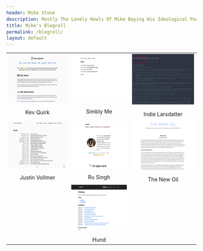 ```yaml
---
header: Mike Stone
description: Mostly The Lonely Howls Of Mike Baying His Ideological Purity At The Moon
title: Mike's Blogroll
permalink: /blogroll/
layout: default
---
```


<table>
<tr>
  <td>
    <a href="https://kevq.uk">
      <img align="top" src="/assets/images/blogroll/kevquirk.png">
    </a>
    <br><br><center>Kev Quirk</center>
  </td>
  <td>
    <a href="https://simbly.me/">
      <img align="top" src="/assets/images/blogroll/simblyme.png">
    </a>
    <br><br><center>Simbly Me</center>
  </td>
  <td>
    <a href="http://blog.inkie.xyz/">
      <img align="top" src="/assets/images/blogroll/indie.png">
    </a>
    <br><br><center>Indie Larsdatter</center>
  </td>
</tr>
<tr>
  <td>
    <a href="https://www.justinvollmer.com/posts/index.html">
      <img align="top" src="/assets/images/blogroll/justinvollmer.png">
    </a>
    <br><br><center>Justin Vollmer</center>
  </td>
  <td>
    <a href="https://rusingh.com/">
      <img align="top" src="/assets/images/blogroll/rusingh.png">
    </a>
    <br><br><center>Ru Singh</center>
  </td>
  <td>
    <a href="https://write.as/thenewoil/">
      <img align="top" src="/assets/images/blogroll/thenewoil.png">
    </a>
    <br><br><center>The New Oil</center>
  </td>
</tr>
<tr>
  <td></td>
  <td>
    <a href="https://hunden.linuxkompis.se">
      <img align="top" src="/assets/images/blogroll/hund.png">
    </a>
    <br><br><center>Hund</center>
  </td>
  <td></td>
</tr>
</table>
